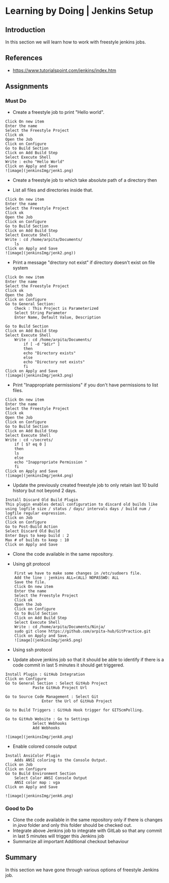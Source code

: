 
# Learning by Doing | Jenkins Setup

## Introduction
In this section we will learn how to work with freestyle jenkins jobs.

## References
* https://www.tutorialspoint.com/jenkins/index.htm

## Assignments
### Must Do
* Create a freestyle job to print "Hello world".
```
Click On new item
Enter the name 
Select the Freestyle Project
Click ok 
Open the Job
Click on Configure
Go to Build Section
Click on Add Build Step
Select Execute Shell
Write : echo "Hello World"
Click on Apply and Save
![image](jenkinsImg/jenk1.png)
```

* Create a freestyle job to which take absolute path of a directory then

 * List all files and directories inside that.

```
Click On new item
Enter the name 
Select the Freestyle Project
Click ok 
Open the Job
Click on Configure
Go to Build Section
Click on Add Build Step
Select Execute Shell
Write : cd /home/arpita/Documents/
	ls
Click on Apply and Save
![image](jenkinsImg/jenk2.png))
```


   * Print a message "drectory not exist" if directory doesn't exist on file system
```
Click On new item
Enter the name 
Select the Freestyle Project
Click ok 
Open the Job
Click on Configure
Go to General Section:
	Check : This Project is Parameterized
	Select String Parameter
	Enter Name, Default Value, Description

Go to Build Section
Click on Add Build Step
Select Execute Shell
	Write : cd /home/arpita/Documents/
		if [ -d "$dir" ]
		then 
		echo "Directory exists"
		else
		echo "Directory not exists"
		fi
Click on Apply and Save
![image](jenkinsImg/jenk3.png)
```

* Print "Inappropriate permissions" if you don't have permissions to list files.

```
Click On new item
Enter the name 
Select the Freestyle Project
Click ok 
Open the Job
Click on Configure
Go to Build Section
Click on Add Build Step
Select Execute Shell
Write : cd ~/secrets/
	if [ $? eq 0 ]
	then
	ls
	else
	echo "Inappropriate Permission "
	fi
Click on Apply and Save
![image](jenkinsImg/jenk4.png)
```

* Update the previously created freestyle job to only retain last 10 build history but not beyond 2 days.

```
Install Discard Old Build Plugin
This plugin enables detail configuration to discard old builds like using logfile size / status / days/ intervals days / build num / logfile regular expression.
Click on Job
Click on Configure
Go to Post-Build Action
Select Discard Old Build
Enter Days to keep build : 2
Max # of builds to keep : 10
Click on Apply and Save

```

* Clone the code available in the same repository.
 
 * Using git protocol
```
	First we have to make some changes in /etc/sudoers file.
	Add the line : jenkins ALL=(ALL) NOPASSWD: ALL
	Save the file.
	Click On new item
	Enter the name 
	Select the Freestyle Project
	Click ok 
	Open the Job
	Click on Configure
	Go to Build Section
	Click on Add Build Step
	Select Execute Shell
	Write : cd /home/arpita/Documents/Ninja/
	sudo git clone https://github.com/arpita-hub/GitPractice.git
	Click on Apply and Save.
	![image](jenkinsImg/jenk5.png)
```


  * Using ssh protocol

* Update above jenkins job so that it should be able to identify if there is a code commit in last 5 minutes it should get triggered.

```
Install Plugin : GitHub Integration
Click on Configure
Go to General Section : Select GitHub Project
			Paste GitHub Project Url

Go to Source Code Management : Select Git
				Enter the Url of GitHub Project

Go to Build Triggers : GitHub Hook trigger for GITScmPolling.

Go to GitHub Website : Go to Settings 
			Select Webhooks
			Add Webhooks

![image](jenkinsImg/jenk8.png)
```

* Enable colored console output

```
Install AnsiColor Plugin
	Adds ANSI coloring to the Console Output.
Click on Job
Click on Configure
Go to Build Environment Section
	Select Color ANSI Console Output
	ANSI color map : vga
Click on Apply and Save

![image](jenkinsImg/jenk6.png)
```
### Good to Do
* Clone the code available in the same repository only if there is changes in *java* folder and only this folder should be checked out.
* Integrate above Jenkins job to integrate with GitLab so that any commit in last 5 minutes will trigger this Jenkins job
* Summarize all important Additional checkout behaviour

## Summary
In this section we have gone through various options of freestyle Jenkins job.

